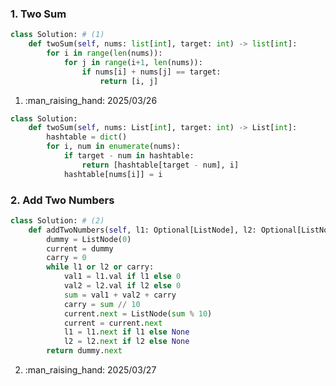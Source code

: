 
### 1. Two Sum

```py title="brute force.py"
class Solution: # (1)
    def twoSum(self, nums: list[int], target: int) -> list[int]:
        for i in range(len(nums)):
            for j in range(i+1, len(nums)):
                if nums[i] + nums[j] == target:
                    return [i, j]
```

1.  :man_raising_hand: 2025/03/26


```py title="hash table.py"
class Solution:
    def twoSum(self, nums: List[int], target: int) -> List[int]:
        hashtable = dict()
        for i, num in enumerate(nums):
            if target - num in hashtable:
                return [hashtable[target - num], i]
            hashtable[nums[i]] = i
```

### 2. Add Two Numbers

```py title="linked list.py" 
class Solution: # (2)
    def addTwoNumbers(self, l1: Optional[ListNode], l2: Optional[ListNode]) -> Optional[ListNode]:
        dummy = ListNode(0)
        current = dummy
        carry = 0
        while l1 or l2 or carry:
            val1 = l1.val if l1 else 0
            val2 = l2.val if l2 else 0
            sum = val1 + val2 + carry
            carry = sum // 10
            current.next = ListNode(sum % 10)
            current = current.next
            l1 = l1.next if l1 else None
            l2 = l2.next if l2 else None
        return dummy.next
```

2.  :man_raising_hand: 2025/03/27